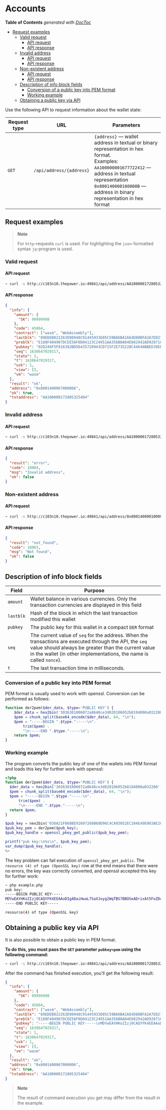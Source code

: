 # Accounts

<!-- START doctoc generated TOC please keep comment here to allow auto update -->
<!-- DON'T EDIT THIS SECTION, INSTEAD RE-RUN doctoc TO UPDATE -->
**Table of Contents**  *generated with [DocToc](https://github.com/thlorenz/doctoc)*

- [Request examples](#request-examples)
   - [Valid request](#valid-request)
      - [API request](#api-request)
      - [API response](#api-response)
   - [Invalid address](#invalid-address)
       - [API request](#api-request-1)
       - [API response](#api-response-1)
   - [Non-existent address](#non-existent-address)
       - [API request](#api-request-2)
       - [API response](#api-response-2)
   - [Description of info block fields](#description-of-info-block-fields)
       - [Conversion of a public key into PEM format](#conversion-of-a-public-key-into-pem-format)
       - [Working example](#working-example)
   - [Obtaining a public key via API](#obtaining-a-public-key-via-api)

<!-- END doctoc generated TOC please keep comment here to allow auto update -->


Use the following API to request information about the wallet state:

| Request type | URL                                                                                                                                                                                                          | Parameters                                                                                                                                                                                                                              |
|--------------|--------------------------------------------------------------------------------------------------------------------------------------------------------------------------------------------------------------|-----------------------------------------------------------------------------------------------------------------------------------------------------------------------------------------------------------------------------------------|
| `GET`          | `/api/address/{address}`                                                                                                                                                                                                             | `{address}` — wallet address in textual or binary representation in hex format. </br> Examples: `AA100000001677722412` — address in textual representation </br> `0x800140000100000B` — address in  binary representation in hex format |

## Request examples

> **Note**
>
> For `http`-requests `curl` is used.
> For highlighting the `json`-formatted syntax `jq`-program is used.

### Valid request

#### API request

```bash
~ curl -s http://c103n10.thepower.io:49841/api/address/AA100000172805325404 | jq
```

#### API response

```json
{
  "info": {
    "amount": {
      "SK": 99999998
    },
    "code": 45864,
    "contract": ["wasm", "WebAssembly"],
    "lastblk": "89EDEB022263D98948C91445933605C59BA6BA1664D80BFA2A7E0274D21AC9B9",
    "preblk": "E188F404907DCEE56F0D04123C24951AA356B8A04E082942AD92871CCE122E20",
    "pubkey": "02D240F5F816302BD5D435720943CD715F2E735220C44648BBED39EEB6CE52A149",
    "seq": 1630647029317,
    "state": 1,
    "t": 1630647029317,
    "usk": 1,
    "view": [],
    "vm": "wasm"
  },
  "result": "ok",
  "address": "0x8001400067000006",
  "ok": true,
  "txtaddress": "AA100000172805325404"
}
```

### Invalid address

#### API request

```bash
~ curl -s http://c103n10.thepower.io:49841/api/address/AA100000172805325405 | jq
```

#### API response

```json
{
  "result": "error",
  "code": 10004,
  "msg": "Invalid address",
  "ok": false
}
```

### Non-existent address

#### API request

```bash
~ curl -s http://c103n10.thepower.io:49841/api/address/0x800140000100000B | jq
```

#### API response

```json
{
  "result": "not_found",
  "code": 10003,
  "msg": "Not found",
  "ok": false
}
```

## Description of info block fields

| Field  | Purpose                                                                                                                                                                                                                          |
| ------ |----------------------------------------------------------------------------------------------------------------------------------------------------------------------------------------------------------------------------------|
| `amount` | Wallet balance in various currencies. Only the transaction currencies are displayed in this field                                                                                                                                |
| `lastblk` | Hash of the block in which the last transaction modified this wallet                                                                                                                                                             |
| `pubkey` | The public key for this wallet in a compact `DER` format                                                                                                                                                                         |
| `seq`    | The current value of `seq` for the address. When the transactions are executed through the API, the `seq` value should always be greater than the current value in the wallet (in other implementations, the name is called `nonce`). |
| `t`      | The last transaction time in milliseconds.                                                                                                                                                                                       |

### Conversion of a public key into PEM format

PEM format is usually used to work with openssl. Conversion can be performed as follows:

```php
function der2pem($der_data, $type='PUBLIC KEY') {
    $der_data = hex2bin('3036301006072a8648ce3d020106052b8104000a032200') . $der_data;
    $pem = chunk_split(base64_encode($der_data), 64, "\n");
    $pem = "-----BEGIN ".$type."-----\n".
        trim($pem) .
        "\n-----END ".$type."-----\n";
    return $pem;
}
```

### Working example

The program converts the public key of one of the wallets into PEM format and loads this key for further work with openssl:

```php
<?php
function der2pem($der_data, $type='PUBLIC KEY') {
  $der_data = hex2bin('3036301006072a8648ce3d020106052b8104000a032200') . $der_data;
  $pem = chunk_split(base64_encode($der_data), 64, "\n");
  $pem = "-----BEGIN ".$type."-----\n".
      trim($pem) .
      "\n-----END ".$type."-----\n";
  return $pem;
}

$pub_key = nex2bin('036A21F068BE92697268B60D96C4CA93052EC104E49E003AE2C404D916864372F4');
$pub_key_pem = der2pem($pub_key);
$pub_key_handle = openssl_pkey_get_public($pub_key_pem);

printf("pub key:\n%s\n", $pub_key_pem);
var_dump($pub_key_handle);
%>
```

The key problem can fail execution of `openssl_pkey_get_public`. The `resource (4) of type (OpenSSL key)` row at the end means that there were no errors, the key was correctly converted, and openssl accepted this key for further work:

```bash
~ php example.php
pub key:
-----BEGIN PUBLIC KEY-----
MDYwEAYHKoZIzj0CAQYFK4EEAAoDIgADaiHwaL7SaXJoyg2WqTBS7BBOSeADrixAt5FoZDcvQ=
-----END PUBLIC KEY-----

resource(4) of type (OpenSSL key)
```

## Obtaining a public key via API

It is also possible to obtain a public key in PEM format.

**To do this, you must pass the `GET` parameter `pubkey=pem` using the following command:**

```bash
~ curl -s http://c103n10.thepower.io:49841/api/address/AA100000172805325404?pubkey=pem | jq
```

After the command has finished execution, you'll get the following result:

```json
{
  "info": {
    "amount": {
      "SK": 99999998
    },
    "code": 45864,
    "contract": ["wasm", "WebAssembly"],
    "lastblk": "89EDEB022263D98948C91445933605C59BA6BA1664D80BFA2A7E0274D21AC9B9",
    "preblk": "E188F404907DCEE56F0D04123C24951AA356B8A04E082942AD92871CCE122E20",
    "pubkey": "-----BEGIN PUBLIC KEY-----\nMDYwEAYHKoZIzj0CAQYFK4EEAAoDIgAC0kD1+BYwK9XUNXIJQ81xXy5zUiDERki77Tnuts5SoUk=\n-----END PUBLIC KEY-----",
    "seq": 1630647029317,
    "state": 1,
    "t": 1630647029317,
    "usk": 1,
    "view": [],
    "vm": "wasm"
  },
  "result": "ok",
  "address": "0x8001400067000006",
  "ok": true,
  "txtaddress": "AA100000172805325404"
}
```

> **Note**
>
> The result of command execution you get may differ from the result in the example.
